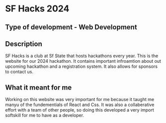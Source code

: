 # SF Hacks 2024

## Type of development - Web Development

## Description

SF Hacks is a club at Sf State that hosts hackathons every year. This is the website for our 2024 hackathon. It contains important infroamtion about out upcoming hackathon and a registration system. It also allows for sponsors to contact us.

## What it meant for me

Working on this website was very important for me because it taught me manyu of the fundementials of React and Css. It was also a collaberative effort with a team of other people, so doing this developed a very import softskill for me to have as a developer.
